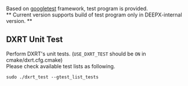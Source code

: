 Based on [googletest](https://github.com/google/googletest) framework, test program is provided.  
** Current version supports build of test program only in DEEPX-internal version. **  

## DXRT Unit Test
Perform DXRT's unit tests.
(`USE_DXRT_TEST` should be `ON` in cmake/dxrt.cfg.cmake)  
Please check available test lists as following.  
```
sudo ./dxrt_test --gtest_list_tests
```
